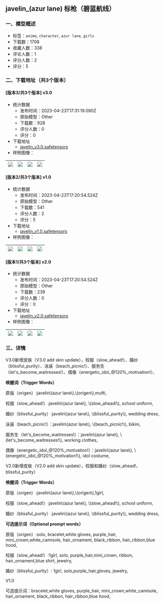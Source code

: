 ## javelin_(azur lane) 标枪（碧蓝航线）
### 一、模型概述

- 标签：`anime`, `character`, `azur lane`, `girls`
- 下载数：1708
- 收藏人数：338
- 评论人数：1
- 评分人数：2
- 评分：5

### 二、下载地址（共3个版本）

#### [版本3/共3个版本] v3.0

- 统计数据
  - 发布时间：2023-04-23T17:31:19.090Z
  - 原始模型：Other
  - 下载数：928
  - 评分人数：0
  - 评分：0
- 下载地址
  - [javelin_v3.0.safetensors](https://civitai.com/api/download/models/53387)
- 样例图像：

| <img src="https://image.civitai.com/xG1nkqKTMzGDvpLrqFT7WA/42ddb017-7178-4eaa-5586-7a8d33788500/width=450/577257.jpeg" /> | <img src="https://image.civitai.com/xG1nkqKTMzGDvpLrqFT7WA/2ef4719b-76ad-4abd-384f-04a8c514a800/width=450/580968.jpeg" /> | <img src="https://image.civitai.com/xG1nkqKTMzGDvpLrqFT7WA/09a5a6b4-2588-438f-2813-2e9aab31b900/width=450/577240.jpeg" /> | <img src="https://image.civitai.com/xG1nkqKTMzGDvpLrqFT7WA/4c138579-79f7-47b1-fb56-9adee5f53100/width=450/577235.jpeg" /> |
| ---- | ---- | ---- | ---- |

#### [版本2/共3个版本] v1.0

- 统计数据
  - 发布时间：2023-04-23T17:20:54.524Z
  - 原始模型：Other
  - 下载数：541
  - 评分人数：2
  - 评分：5
- 下载地址
  - [javelin_v1.0.safetensors](https://civitai.com/api/download/models/38249)
- 样例图像：

| <img src="https://image.civitai.com/xG1nkqKTMzGDvpLrqFT7WA/d56c8de0-9f99-4a24-7200-41d7a6bdd300/width=450/423131.jpeg" /> | <img src="https://image.civitai.com/xG1nkqKTMzGDvpLrqFT7WA/e703d038-92d7-45c3-fdaa-0f8d40470f00/width=450/423132.jpeg" /> | <img src="https://image.civitai.com/xG1nkqKTMzGDvpLrqFT7WA/ce5b4098-388c-4ac1-ffd2-8fc6e08f1100/width=450/423162.jpeg" /> | <img src="https://image.civitai.com/xG1nkqKTMzGDvpLrqFT7WA/b85d3132-9348-474b-8fa8-ef4397f18900/width=450/423164.jpeg" /> |
| ---- | ---- | ---- | ---- |

#### [版本1/共3个版本] v2.0

- 统计数据
  - 发布时间：2023-04-23T17:20:54.524Z
  - 原始模型：Other
  - 下载数：239
  - 评分人数：0
  - 评分：0
- 下载地址
  - [javelin_v2.0.safetensors](https://civitai.com/api/download/models/48154)
- 样例图像：

| <img src="https://image.civitai.com/xG1nkqKTMzGDvpLrqFT7WA/9b4b7124-98af-4437-b371-eaf7b1bb4300/width=450/517569.jpeg" /> | <img src="https://image.civitai.com/xG1nkqKTMzGDvpLrqFT7WA/5f45ac8e-df53-4d39-072b-782422f48900/width=450/517660.jpeg" /> | <img src="https://image.civitai.com/xG1nkqKTMzGDvpLrqFT7WA/e3afc969-b697-40aa-7d6f-9a92355f8a00/width=450/517568.jpeg" /> | <img src="https://image.civitai.com/xG1nkqKTMzGDvpLrqFT7WA/a6d975b4-b96b-4cd3-5341-f7d069fb5300/width=450/517566.jpeg" /> |
| ---- | ---- | ---- | ---- |


### 三、详情
<p>V3.0新增皮肤（V3.0 add skin update），校服（slow_ahead!）、婚纱（blissful_purity）、泳装（beach_picnic!）、服务生（let's_become_waitresses!）、偶像（energetic_idol_@120%_motivation!）、</p><p><strong>唤醒词（Trigger Words）</strong></p><p>原版（origen）:javelin\(azur lane\),\(origen\),mufti,</p><p>校服（slow_ahead!）:javelin\(azur lane\), \(slow_ahead!\), school uniform,</p><p>婚纱（blissful_purity）:javelin\(azur lane\), \(blissful_purity\), wedding dress,</p><p>泳装（beach_picnic!）：javelin\(azur lane\), \(beach_picnic!\), bikini,</p><p>服务生（let's_become_waitresses!）：javelin\(azur lane\), \(let's_become_waitresses!\), working clothes,</p><p>偶像（energetic_idol_@120%_motivation!）：javelin\(azur lane\), \(energetic_idol_@120%_motivation!\), idol costume,</p><p></p><p>V2.0新增皮肤（V2.0 add skin update），校服和婚纱（slow_ahead!、blissful_purity）</p><p><strong>唤醒词（Trigger Words）</strong></p><p>原版（origen）:javelin\(azur lane\),\(origen\),1girl,</p><p>校服（slow_ahead!）:javelin\(azur lane\), \(slow_ahead!\), school uniform,</p><p>婚纱（blissful_purity）:javelin\(azur lane\), \(blissful_purity\), wedding dress,</p><p><strong>可选提示词（Optional prompt words）</strong></p><p>原版（origen）:solo, bracelet,white gloves, purple_hair, mini_crown,white_camisole, hair_ornament, black_ribbon, hair_ribbon,blue hood,</p><p>校服（slow_ahead!）:1girl, solo, purple_hair,mini_crown, ribbon, hair_ornament,blue shirt, jewelry,</p><p>婚纱（blissful_purity）: 1girl, solo,purple_hair,gloves, jewelry,</p><p>V1.0</p><p>可选提示词：bracelet,white gloves, purple_hair, mini_crown,white_camisole, hair_ornament, black_ribbon, hair_ribbon,blue hood,</p>